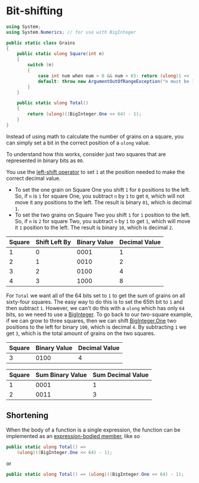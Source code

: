 # Bit-shifting

```csharp
using System;
using System.Numerics; // for use with BigInteger

public static class Grains
{
    public static ulong Square(int n)
    {
        switch (n)
        {
            case int num when num > 0 && num < 65: return (ulong)1 << (num - 1);
            default: throw new ArgumentOutOfRangeException("n must be 1 through 64");
        }
    }

    public static ulong Total()
    {
        return (ulong)((BigInteger.One << 64) - 1);
    }
}
```

Instead of using math to calculate the number of grains on a square, you can simply set a bit in the correct position of a `ulong` value.

To understand how this works, consider just two squares that are represented in binary bits as `00`.

You use the [left-shift operator][left-shift-operator] to set `1` at the position needed to make the correct decimal value.
- To set the one grain on Square One you shift `1` for `0` positions to the left.
So, if `n` is `1` for square One, you subtract `n` by `1` to get `0`, which will not move it any positions to the left.
The result is binary `01`, which is decimal `1`.
- To set the two grains on Square Two you shift `1` for `1` position to the left.
So, if `n` is `2` for square Two, you subtract `n` by `1` to get `1`, which will move it `1` position to the left.
The result is binary `10`, which is decimal `2`.

| Square  | Shift Left By | Binary Value | Decimal Value |
| ------- | ------------- | ------------ | ------------- |
|       1 |             0 |         0001 |             1 |
|       2 |             1 |         0010 |             2 |
|       3 |             2 |         0100 |             4 |
|       4 |             3 |         1000 |             8 |

For `Total` we want all of the 64 bits set to `1` to get the sum of grains on all sixty-four squares.
The easy way to do this is to set the 65th bit to `1` and then subtract `1`.
However, we can't do this with a `ulong` which has only `64` bits, so we need to use a [BigInteger][biginteger].
To go back to our two-square example, if we can grow to three squares, then we can shift [BigInteger.One][biginteger-one] two positions to the left for binary `100`,
which is decimal `4`.
By subtracting `1` we get `3`, which is the total amount of grains on the two squares.

| Square  | Binary Value | Decimal Value |
| ------- | ------------ | ------------- |
|       3 |         0100 |             4 |

| Square  | Sum Binary Value | Sum Decimal Value |
| ------- | ---------------- | ----------------- |
|       1 |             0001 |                 1 |
|       2 |             0011 |                 3 |

## Shortening

When the body of a function is a single expression, the function can be implemented as an [expression-bodied member][expression-bodied-member], like so

```csharp
public static ulong Total() =>
    (ulong)((BigInteger.One << 64) - 1);
```

or

```csharp
public static ulong Total() => (ulong)((BigInteger.One << 64) - 1);
```

[left-shift-operator]: https://learn.microsoft.com/en-us/dotnet/csharp/language-reference/operators/bitwise-and-shift-operators#left-shift-operator-
[biginteger]: https://learn.microsoft.com/en-us/dotnet/api/system.numerics.biginteger
[biginteger-one]: https://learn.microsoft.com/en-us/dotnet/api/system.numerics.biginteger.one
[expression-bodied-member]: https://learn.microsoft.com/en-us/dotnet/csharp/programming-guide/statements-expressions-operators/expression-bodied-members
